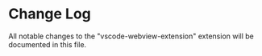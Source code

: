 # Change Log

All notable changes to the "vscode-webview-extension" extension will be documented in this file.

